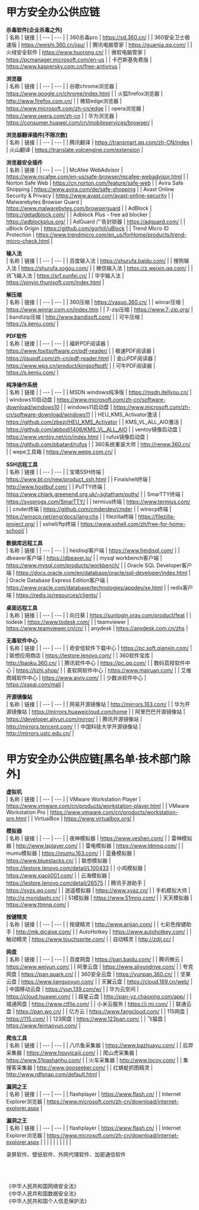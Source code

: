 # 甲方安全办公供应链

**杀毒软件[企业杀毒之外]**<br />
| 名称 | 链接 |
| --- | --- |
| 360杀毒pro | https://sd.360.cn/ |
| 360安全卫士极速版 | https://weishi.360.cn/jisu/ |
| 腾讯电脑管家 | https://guanjia.qq.com/ |
| 火绒安全软件 | https://www.huorong.cn/ |
| 微软电脑管家 | https://pcmanager.microsoft.com/en-us |
| 卡巴斯基免费版 | https://www.kaspersky.com.cn/free-antivirus |

**浏览器**<br />
| 名称 | 链接 |
| --- | --- |
| 谷歌chrome浏览器 | https://www.google.cn/chrome/index.html |
| 火狐firefox浏览器 | http://www.firefox.com.cn/ |
| 微软edge浏览器 | https://www.microsoft.com/zh-cn/edge |
| opera浏览器 | https://www.opera.com/zh-cn |
| 华为浏览器 | https://consumer.huawei.com/cn/mobileservices/browser/ |

**浏览器翻译插件[不限次数]**<br />
| 名称 | 链接 |
| --- | --- |
| 腾讯翻译 | https://transmart.qq.com/zh-CN/index |
| 火山翻译 | https://translate.volcengine.com/extension |

**浏览器安全插件**<br />
| 名称 | 链接 |
| --- | --- |
| McAfee WebAdvisor | https://www.mcafee.com/en-us/safe-browser/mcafee-webadvisor.html |
| Norton Safe Web | https://cn.norton.com/feature/safe-web |
| Avira Safe Shopping | https://www.avira.com/de/safe-shopping |
| Avast Online Security & Privacy | https://www.avast.com/avast-online-security |
| Malwarebytes Browser Guard | https://www.malwarebytes.com/browserguard |
| AdBlock | https://getadblock.com/ |
| Adblock Plus - free ad blocker | https://adblockplus.org/ |
| AdGuard 广告封锁器 | https://adguard.com/ |
| uBlock Origin | https://github.com/gorhill/uBlock |
| Trend Micro ID Protection | https://www.trendmicro.com/en_us/forHome/products/trend-micro-check.html |

**输入法**<br />
| 名称 | 链接 |
| --- | --- |
| 百度输入法 | https://shurufa.baidu.com/ |
| 搜狗输入法 | https://shurufa.sogou.com/ |
| 微信输入法 | https://z.weixin.qq.com/ |
| 讯飞输入法 | https://srf.xunfei.cn/ |
| 华宇输入法 | https://pinyin.thunisoft.com/index.html |

**解压缩**<br />
| 名称 | 链接 |
| --- | --- |
| 360压缩 | https://yasuo.360.cn/ |
| winrar压缩 | https://www.winrar.com.cn/index.htm |
| 7-zip压缩 | https://www.7-zip.org/ |
| bandizip压缩 | http://www.bandisoft.com/ |
| 可牛压缩 | https://s.keniu.com/ |

**PDF软件**<br />
| 名称 | 链接 |
| --- | --- |
| 福昕PDF阅读器 | https://www.foxitsoftware.cn/pdf-reader/ |
| 极速PDF阅读器 | https://jisupdf.com/zh-cn/pdf-reader.html |
| 金山PDF阅读器 | https://www.wps.cn/product/kingsoftpdf/ |
| 可牛PDF阅读器 | https://s.keniu.com/  |

**纯净操作系统**<br />
| 名称 | 链接 |
| --- | --- |
| MSDN windows纯净版 | https://msdn.itellyou.cn/ |
| windows10启动盘 | https://www.microsoft.com/zh-cn/software-download/windows10 |
| windows11启动盘 | https://www.microsoft.com/zh-cn/software-download/windows11 |
| HEU_KMS_Activator激活 | https://github.com/zbezj/HEU_KMS_Activator |
| KMS_VL_ALL_AIO激活 | https://github.com/abbodi1406/KMS_VL_ALL_AIO  |
| ventoy镜像启动盘 | https://www.ventoy.net/cn/index.html |
| rufus镜像启动盘 | https://github.com/pbatard/rufus |
| 360系统重装大师 | http://renew.360.cn/ |
| wepe工具箱 | https://www.wepe.com.cn/ |

**SSH远程工具**<br />
| 名称 | 链接 |
| --- | --- |
| 宝塔SSH终端 | https://www.bt.cn/new/product_ssh.html |
| Finalshell终端 | http://www.hostbuf.com/ |
| PuTTY终端 | https://www.chiark.greenend.org.uk/~sgtatham/putty/ |
| SmarTTY终端 | https://sysprogs.com/SmarTTY/  |
| termius终端 | https://www.termius.com/  |
| cmder终端 | https://github.com/cmderdev/cmder  |
| winscp终端 | https://winscp.net/eng/docs/lang:chs  |
| filezilla终端 | https://filezilla-project.org/  |
| xshell/ftp终端 | https://www.xshell.com/zh/free-for-home-school/  |

**数据库远程工具**<br />
| 名称 | 链接 |
| --- | --- |
| heidisql客户端 | https://www.heidisql.com/ |
| dbeaver客户端 | https://dbeaver.io/ |
| mysql workbench客户端 | https://www.mysql.com/products/workbench/ |
| Oracle SQL Developer客户端 | https://docs.oracle.com/en/database/oracle/sql-developer/index.html  |
| Oracle Database Express Edition客户端 | https://www.oracle.com/database/technologies/appdev/xe.html |
| redis客户端 | https://redis.io/resources/clients/ |

**桌面远程工具**<br />
| 名称 | 链接 |
| --- | --- |
| 向日葵 | https://sunlogin.oray.com/product/feat |
| todesk | https://www.todesk.com/ |
| teamviewer | https://www.teamviewer.cn/cn/ |
| anydesk | https://anydesk.com.cn/zhs  |

**无毒软件中心**<br />
| 名称 | 链接 |
| --- | --- |
| 奇安信软件下载中心 | https://pc.soft.qianxin.com/ |
| 联想应用商店 | https://lestore.lenovo.com/ |
| 360软件宝库 | http://baoku.360.cn/ |
| 腾讯软件中心 | https://pc.qq.com/  |
| 数码荔枝软件中心 | https://lizhi.shop/  |
| 麦软网软件中心 | https://www.mairuan.com/  |
| 艾维商城软件中心 | https://www.aiviy.com/  |
| 少数派软件中心 | https://sspai.com/mall  |

**开源镜像站**<br />
| 名称 | 链接 |
| --- | --- |
| 网易开源镜像站 | http://mirrors.163.com/ |
| 华为开源镜像站 | https://mirrors.huaweicloud.com/home |
| 阿里巴巴开源镜像站 | https://developer.aliyun.com/mirror/ |
| 腾讯开源镜像站 | http://mirrors.tencent.com/  |
| 中国科技大学开源镜像站 | http://mirrors.ustc.edu.cn/  |

# 甲方安全办公供应链[黑名单·技术部门除外]

**虚拟机**<br />
| 名称 | 链接 |
| --- | --- |
| VMware Workstation Player | https://www.vmware.com/cn/products/workstation-player.html |
| VMware Workstation Pro | https://www.vmware.com/cn/products/workstation-pro.html |
| VirtualBox | https://www.virtualbox.org/ |

**模拟器**<br />
| 名称 | 链接 |
| --- | --- |
| 夜神模拟器 | https://www.yeshen.com/ |
| 雷神模拟器 | http://www.lsplayer.com/ |
| 雷电模拟器 | https://www.ldmnq.com/ |
| mumu模拟器 | https://mumu.163.com/ |
| 蓝叠模拟器 | https://www.bluestacks.cn/ |
| 联想模拟器 | https://lestore.lenovo.com/detail/L100433 |
| 小鸡模拟器 | https://www.xiaoji001.com/ |
| 云海模拟器 | https://lestore.lenovo.com/detail/26575 |
| 腾讯手游助手 | https://syzs.qq.com/ |
| 逍遥模拟器 | https://www.xyaz.cn/ |
| 手机模拟大师 | http://g.monidashi.cn/ |
| 51模拟器 | https://www.51mnq.com/ |
| 天天模拟器 | https://www.ttmnq.com/ |

**按键精灵**<br />
| 名称 | 链接 |
| --- | --- |
| 按键精灵 | http://www.anjian.com/ |
| 七彩色按键助手 | http://mk.qicaise.com/ |
| AutoHotkey | https://www.autohotkey.com/ |
| 触动精灵 | https://www.touchsprite.com/ |
| 自动精灵 | http://zdjl.cc/ |

**网盘**<br />
| 名称 | 链接 |
| --- | --- |
| 百度网盘 | https://pan.baidu.com/ |
| 腾讯微云 | https://www.weiyun.com/ |
| 阿里云盘 | https://www.aliyundrive.com/ |
| 夸克网盘 | https://pan.quark.cn/ |
| 360安全云盘 | https://yunpan.360.cn/ |
| 坚果云盘 | https://www.jianguoyun.com/ |
| 天翼云盘 | https://cloud.189.cn/web/ |
| 中国移动云盘 | https://yun.139.com/w/ |
| 华为云空间 | https://cloud.huawei.com/ |
| 超星云盘 | http://pan-yz.chaoxing.com/app/ |
| 城通网盘 | https://www.ctfile.com/ |
| 小米云服务 | https://i.mi.com/ |
| 联通云盘 | https://pan.wo.cn/ |
| 亿方云 | https://www.fangcloud.com/ |
| 115网盘 | https://115.com/ |
| 123网盘 | https://www.123pan.com/ |
| 飞猫盘 | https://www.feimaoyun.com/ |

**爬虫工具**<br />
| 名称 | 链接 |
| --- | --- |
| 八爪鱼采集器 | https://www.bazhuayu.com/ |
| 后羿采集器 | https://www.houyicaiji.com/ |
| 爬山虎采集器 | https://www.51pashanhu.com/ |
| 火车采集器 | http://www.locoy.com/ |
| 集搜客采集器 | http://www.gooseeker.com/ |
| 红蜻蜓抓图精灵 | http://www.rdfsnap.com/default.html |

**漏洞之王**<br />
| 名称 | 链接 |
| --- | --- |
| flashplayer | https://www.flash.cn/ |
| Internet Explorer浏览器 | https://www.microsoft.com/zh-cn/download/internet-explorer.aspx |


**漏洞之王**<br />
| 名称 | 链接 |
| --- | --- |
| flashplayer | https://www.flash.cn/ |
| Internet Explorer浏览器 | https://www.microsoft.com/zh-cn/download/internet-explorer.aspx |
|  |  |
|  |  |
|  |  |

录屏软件、壁纸软件、外网代理软件、加密通信软件

<br />
<br />
<br />
《中华人民共和国网络安全法》<br />
《中华人民共和国数据安全法》<br />
《中华人民共和国个人信息保护法》<br />

